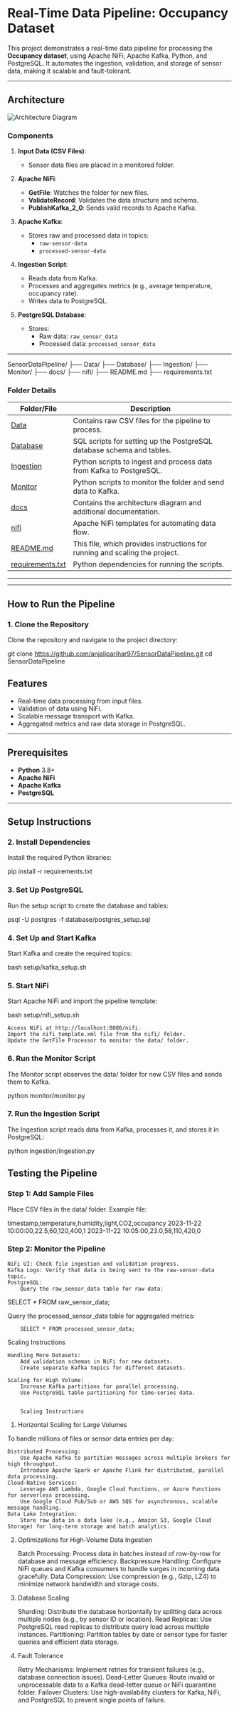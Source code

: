 # Real-Time Data Pipeline: Occupancy Dataset

This project demonstrates a real-time data pipeline for processing the **Occupancy dataset**, using Apache NiFi, Apache Kafka, Python, and PostgreSQL. It automates the ingestion, validation, and storage of sensor data, making it scalable and fault-tolerant.

---

## **Architecture**

![Architecture Diagram](docs/architecture.png)

### **Components**
1. **Input Data (CSV Files)**:
   - Sensor data files are placed in a monitored folder.

2. **Apache NiFi**:
   - **GetFile**: Watches the folder for new files.
   - **ValidateRecord**: Validates the data structure and schema.
   - **PublishKafka_2_0**: Sends valid records to Apache Kafka.

3. **Apache Kafka**:
   - Stores raw and processed data in topics:
     - `raw-sensor-data`
     - `processed-sensor-data`

4. **Ingestion Script**:
   - Reads data from Kafka.
   - Processes and aggregates metrics (e.g., average temperature, occupancy rate).
   - Writes data to PostgreSQL.

5. **PostgreSQL Database**:
   - Stores:
     - Raw data: `raw_sensor_data`
     - Processed data: `processed_sensor_data`
    
     

---
SensorDataPipeline/
├── Data/
├── Database/
├── Ingestion/
├── Monitor/
├── docs/
├── nifi/
├── README.md
├── requirements.txt



### **Folder Details**

| **Folder/File**         | **Description**                                                                                 |
|--------------------------|-------------------------------------------------------------------------------------------------|
| [Data](./Data/)          | Contains raw CSV files for the pipeline to process.                                            |
| [Database](./Database/)  | SQL scripts for setting up the PostgreSQL database schema and tables.                          |
| [Ingestion](./Ingestion/)| Python scripts to ingest and process data from Kafka to PostgreSQL.                            |
| [Monitor](./Monitor/)    | Python scripts to monitor the folder and send data to Kafka.                                   |
| [docs](./docs/)          | Contains the architecture diagram and additional documentation.                                |
| [nifi](./nifi/)          | Apache NiFi templates for automating data flow.                                                |
| [README.md](./README.md) | This file, which provides instructions for running and scaling the project.                    |
| [requirements.txt](./requirements.txt)| Python dependencies for running the scripts.                                     |

---



---

## **How to Run the Pipeline**

### **1. Clone the Repository**

Clone the repository and navigate to the project directory:


git clone https://github.com/anjaliparihar97/SensorDataPipeline.git
cd SensorDataPipeline


## **Features**
 - Real-time data processing from input files.
- Validation of data using NiFi.
- Scalable message transport with Kafka.
- Aggregated metrics and raw data storage in PostgreSQL.

---

## **Prerequisites**
- **Python** 3.8+
- **Apache NiFi**
- **Apache Kafka**
- **PostgreSQL**

---

## **Setup Instructions**



### 2. Install Dependencies

Install the required Python libraries:

pip install -r requirements.txt

### 3. Set Up PostgreSQL

Run the setup script to create the database and tables:

psql -U postgres -f database/postgres_setup.sql

### 4. Set Up and Start Kafka 

Start Kafka and create the required topics:

bash setup/kafka_setup.sh

### 5. Start NiFi 

Start Apache NiFi and import the pipeline template:

bash setup/nifi_setup.sh

    Access NiFi at http://localhost:8080/nifi.
    Import the nifi_template.xml file from the nifi/ folder.
    Update the GetFile Processor to monitor the data/ folder.

### 6. Run the Monitor Script

The Monitor script observes the data/ folder for new CSV files and sends them to Kafka.

python monitor/monitor.py

### 7. Run the Ingestion Script 

The Ingestion script reads data from Kafka, processes it, and stores it in PostgreSQL:

python ingestion/ingestion.py

## Testing the Pipeline 
### Step 1: Add Sample Files 

Place CSV files in the data/ folder. Example file:

timestamp,temperature,humidity,light,CO2,occupancy
2023-11-22 10:00:00,22.5,60,120,400,1
2023-11-22 10:05:00,23.0,58,110,420,0

### Step 2: Monitor the Pipeline 

    NiFi UI: Check file ingestion and validation progress.
    Kafka Logs: Verify that data is being sent to the raw-sensor-data topic.
    PostgreSQL:
        Query the raw_sensor_data table for raw data:

SELECT * FROM raw_sensor_data;

Query the processed_sensor_data table for aggregated metrics:

        SELECT * FROM processed_sensor_data;

Scaling Instructions

    Handling More Datasets:
        Add validation schemas in NiFi for new datasets.
        Create separate Kafka topics for different datasets.

    Scaling for High Volume:
        Increase Kafka partitions for parallel processing.
        Use PostgreSQL table partitioning for time-series data.


        Scaling Instructions
1. Horizontal Scaling for Large Volumes

To handle millions of files or sensor data entries per day:

    Distributed Processing:
        Use Apache Kafka to partition messages across multiple brokers for high throughput.
        Introduce Apache Spark or Apache Flink for distributed, parallel data processing.
    Cloud-Native Services:
        Leverage AWS Lambda, Google Cloud Functions, or Azure Functions for serverless processing.
        Use Google Cloud Pub/Sub or AWS SQS for asynchronous, scalable message handling.
    Data Lake Integration:
        Store raw data in a data lake (e.g., Amazon S3, Google Cloud Storage) for long-term storage and batch analytics.

2. Optimizations for High-Volume Data Ingestion

    Batch Processing:
        Process data in batches instead of row-by-row for database and message efficiency.
    Backpressure Handling:
        Configure NiFi queues and Kafka consumers to handle surges in incoming data gracefully.
    Data Compression:
        Use compression (e.g., Gzip, LZ4) to minimize network bandwidth and storage costs.

3. Database Scaling

    Sharding:
        Distribute the database horizontally by splitting data across multiple nodes (e.g., by sensor ID or location).
    Read Replicas:
        Use PostgreSQL read replicas to distribute query load across multiple instances.
    Partitioning:
        Partition tables by date or sensor type for faster queries and efficient data storage.

4. Fault Tolerance

    Retry Mechanisms:
        Implement retries for transient failures (e.g., database connection issues).
    Dead-Letter Queues:
        Route invalid or unprocessable data to a Kafka dead-letter queue or NiFi quarantine folder.
    Failover Clusters:
        Use high-availability clusters for Kafka, NiFi, and PostgreSQL to prevent single points of failure.



